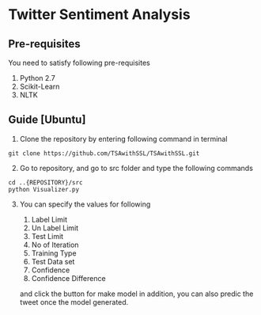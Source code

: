 # Twitter Sentiment Analysis 

## Pre-requisites
You need to satisfy following pre-requisites
 1. Python 2.7
 2. Scikit-Learn 
 3. NLTK
 
## Guide [Ubuntu]

1. Clone the repository by entering following command in terminal
```
git clone https://github.com/TSAwithSSL/TSAwithSSL.git
```

2. Go to repository, and go to src folder and type the following commands
```
cd ..{REPOSITORY}/src
python Visualizer.py
```
  
3. You can specify the values for following
    1.  Label Limit
    2.  Un Label Limit
    3.  Test Limit
    4.  No of Iteration
    5.  Training Type
    6.  Test Data set
    7.  Confidence 
    8.  Confidence Difference
    
    and click the button for make model
    in addition, you can also predic the tweet once the model generated.
